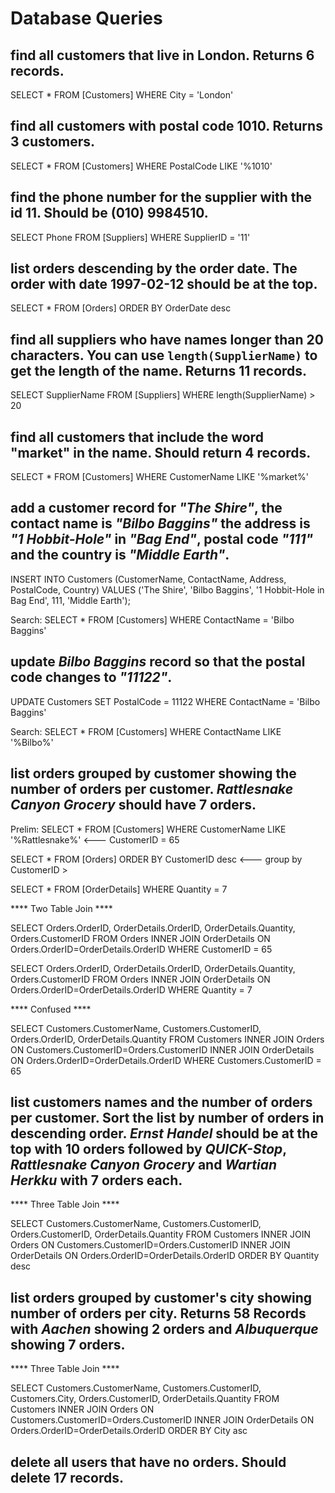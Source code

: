# Database Queries

## find all customers that live in London. Returns 6 records.

SELECT * FROM [Customers] WHERE City = 'London'

## find all customers with postal code 1010. Returns 3 customers.

SELECT * FROM [Customers] WHERE PostalCode LIKE '%1010'

## find the phone number for the supplier with the id 11. Should be (010) 9984510.

SELECT Phone FROM [Suppliers] WHERE SupplierID = '11'


## list orders descending by the order date. The order with date 1997-02-12 should be at the top.

SELECT * FROM [Orders] ORDER BY OrderDate desc

## find all suppliers who have names longer than 20 characters. You can use `length(SupplierName)` to get the length of the name. Returns 11 records.

SELECT SupplierName FROM [Suppliers] WHERE length(SupplierName) > 20


## find all customers that include the word "market" in the name. Should return 4 records.

SELECT * FROM [Customers] WHERE CustomerName LIKE '%market%'


## add a customer record for _"The Shire"_, the contact name is _"Bilbo Baggins"_ the address is _"1 Hobbit-Hole"_ in _"Bag End"_, postal code _"111"_ and the country is _"Middle Earth"_.

INSERT INTO Customers (CustomerName, ContactName, Address, PostalCode, Country) VALUES ('The Shire', 'Bilbo Baggins', '1 Hobbit-Hole in Bag End', 111, 'Middle Earth');

Search: SELECT * FROM [Customers] WHERE ContactName = 'Bilbo Baggins'

## update _Bilbo Baggins_ record so that the postal code changes to _"11122"_.

UPDATE Customers SET PostalCode = 11122 WHERE ContactName = 'Bilbo Baggins' 

Search: SELECT * FROM [Customers] WHERE ContactName LIKE '%Bilbo%'

## list orders grouped by customer showing the number of orders per customer. _Rattlesnake Canyon Grocery_ should have 7 orders.

Prelim: SELECT * FROM [Customers] WHERE CustomerName LIKE '%Rattlesnake%'   <--- CustomerID = 65

SELECT * FROM [Orders] ORDER BY CustomerID desc        <--- group by CustomerID >

SELECT * FROM [OrderDetails] WHERE Quantity = 7

**** Two Table Join ****

SELECT Orders.OrderID, OrderDetails.OrderID, OrderDetails.Quantity, Orders.CustomerID
FROM Orders
INNER JOIN OrderDetails ON Orders.OrderID=OrderDetails.OrderID WHERE CustomerID = 65

SELECT Orders.OrderID, OrderDetails.OrderID, OrderDetails.Quantity, Orders.CustomerID
FROM Orders
INNER JOIN OrderDetails ON Orders.OrderID=OrderDetails.OrderID WHERE Quantity = 7

**** Confused ****

SELECT Customers.CustomerName, Customers.CustomerID, Orders.OrderID, OrderDetails.Quantity
FROM Customers
INNER JOIN Orders ON Customers.CustomerID=Orders.CustomerID 
INNER JOIN OrderDetails ON Orders.OrderID=OrderDetails.OrderID WHERE Customers.CustomerID = 65

## list customers names and the number of orders per customer. Sort the list by number of orders in descending order. _Ernst Handel_ should be at the top with 10 orders followed by _QUICK-Stop_, _Rattlesnake Canyon Grocery_ and _Wartian Herkku_ with 7 orders each.

**** Three Table Join ****

SELECT Customers.CustomerName, Customers.CustomerID, Orders.CustomerID, OrderDetails.Quantity
FROM Customers
INNER JOIN Orders ON Customers.CustomerID=Orders.CustomerID 
INNER JOIN OrderDetails ON Orders.OrderID=OrderDetails.OrderID ORDER BY Quantity desc




## list orders grouped by customer's city showing number of orders per city. Returns 58 Records with _Aachen_ showing 2 orders and _Albuquerque_ showing 7 orders.

**** Three Table Join ****

SELECT Customers.CustomerName, Customers.CustomerID, Customers.City, Orders.CustomerID, OrderDetails.Quantity
FROM Customers
INNER JOIN Orders ON Customers.CustomerID=Orders.CustomerID 
INNER JOIN OrderDetails ON Orders.OrderID=OrderDetails.OrderID ORDER BY City asc

## delete all users that have no orders. Should delete 17 records.
